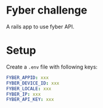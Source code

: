Fyber challenge
===============

A rails app to use fyber API.

# Setup

Create a `.env` file with following keys:
```yml
FYBER_APPID: xxx
FYBER_DEVICE_ID: xxx
FYBER_LOCALE: xxx
FYBER_IP: xxx
FYBER_API_KEY: xxx
```
